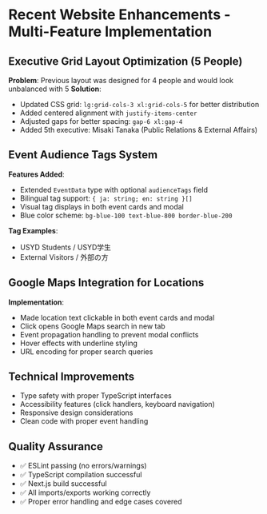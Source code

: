 # Recent Website Enhancements - Multi-Feature Implementation

## Executive Grid Layout Optimization (5 People)
**Problem**: Previous layout was designed for 4 people and would look unbalanced with 5
**Solution**: 
- Updated CSS grid: `lg:grid-cols-3 xl:grid-cols-5` for better distribution
- Added centered alignment with `justify-items-center`
- Adjusted gaps for better spacing: `gap-6 xl:gap-4`
- Added 5th executive: Misaki Tanaka (Public Relations & External Affairs)

## Event Audience Tags System
**Features Added**:
- Extended `EventData` type with optional `audienceTags` field
- Bilingual tag support: `{ ja: string; en: string }[]`
- Visual tag displays in both event cards and modal
- Blue color scheme: `bg-blue-100 text-blue-800 border-blue-200`

**Tag Examples**:
- USYD Students / USYD学生
- External Visitors / 外部の方

## Google Maps Integration for Locations
**Implementation**:
- Made location text clickable in both event cards and modal
- Click opens Google Maps search in new tab
- Event propagation handling to prevent modal conflicts
- Hover effects with underline styling
- URL encoding for proper search queries

## Technical Improvements
- Type safety with proper TypeScript interfaces
- Accessibility features (click handlers, keyboard navigation)
- Responsive design considerations
- Clean code with proper event handling

## Quality Assurance
- ✅ ESLint passing (no errors/warnings)
- ✅ TypeScript compilation successful  
- ✅ Next.js build successful
- ✅ All imports/exports working correctly
- ✅ Proper error handling and edge cases covered